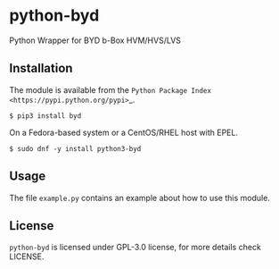 # python-byd
Python Wrapper for BYD b-Box HVM/HVS/LVS

Installation
------------
The module is available from the `Python Package Index <https://pypi.python.org/pypi>`_.

    $ pip3 install byd

On a Fedora-based system or a CentOS/RHEL host with EPEL.

    $ sudo dnf -y install python3-byd

Usage
-----

The file ``example.py`` contains an example about how to use this module.

License
-------

``python-byd`` is licensed under GPL-3.0 license, for more details check LICENSE.
